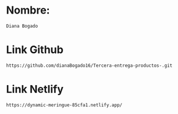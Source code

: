 # Nombre:
```sh
Diana Bogado
```


# Link Github
```sh
https://github.com/dianaBogado16/Tercera-entrega-productos-.git 
```

# Link Netlify
```sh
https://dynamic-meringue-85cfa1.netlify.app/
```